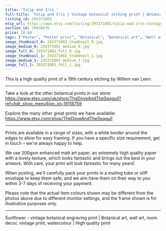 ```yaml
---
title: 'Tulip and Iris '
full-title: 'Tulip and Iris | Vintage botanical etching print | Botanical art, wall art, room decor, art print, watercolour | High quality print'
listing_id: 293371003
etsy_url: https://www.etsy.com/listing/293371003/tulip-and-iris-vintage-botanical-etching?utm_source=site&utm_medium=api&utm_campaign=api
section_id: 19036676
price: 10.60
tags: ["Poster", "Poster print", "Botanical", "Botanical art", "Wall art", "Botanical poster", "Vintage", "Tulip", "Watercolour", "Iris", "Etching", "Butterfly", "High quality print"]
image_thumbnail_0: 293371003_thumbnail_0.jpg
image_medium_0: 293371003_medium_0.jpg
image_full_0: 293371003_full_0.jpg
image_thumbnail_1: 293371003_thumbnail_1.jpg
image_medium_1: 293371003_medium_1.jpg
image_full_1: 293371003_full_1.jpg
---
```

This is a high quality print of a 19th century etching by Willem van Leen.

---

Take a look at the other botanical prints in our store: https://www.etsy.com/uk/shop/TheDoveAndTheSeagull?ref=hdr_shop_menu§ion_id=19118759

Explore the many other great prints we have available: https://www.etsy.com/shop/TheDoveAndTheSeagull

---

Prints are available in a range of sizes, with a white border around the edges to allow for easy framing. If you have a specific size requirement, get in touch – we&#39;re always happy to help.

We use 200gsm enhanced matt art paper, an extremely high quality paper with a lovely texture, which looks fantastic and brings out the best in your artwork. With care, your print will look fantastic for many years!

When posting, we&#39;ll carefully pack your prints in a mailing tube or stiff envelope to keep them safe, and we aim have them on their way to you within 3-7 days of receiving your payment.

Please note that the actual item colours shown may be different from the photos above due to different monitor settings, and the frame shown is for illustrative purposes only.

---

Sunflower - vintage botanical engraving print | Botanical art, wall art, room decor, vintage print, watercolour | High quality print

